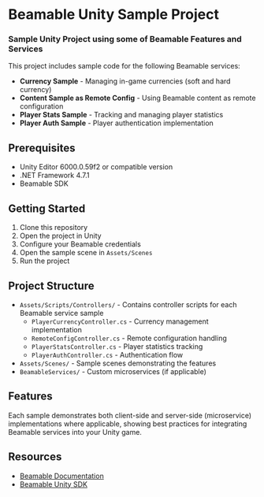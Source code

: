 # Beamable Unity Sample Project

### Sample Unity Project using some of Beamable Features and Services

This project includes sample code for the following Beamable services:
- **Currency Sample** - Managing in-game currencies (soft and hard currency)
- **Content Sample as Remote Config** - Using Beamable content as remote configuration
- **Player Stats Sample** - Tracking and managing player statistics
- **Player Auth Sample** - Player authentication implementation

## Prerequisites

- Unity Editor 6000.0.59f2 or compatible version
- .NET Framework 4.7.1
- Beamable SDK

## Getting Started

1. Clone this repository
2. Open the project in Unity
3. Configure your Beamable credentials
4. Open the sample scene in `Assets/Scenes`
5. Run the project

## Project Structure

- `Assets/Scripts/Controllers/` - Contains controller scripts for each Beamable service sample
    - `PlayerCurrencyController.cs` - Currency management implementation
    - `RemoteConfigController.cs` - Remote configuration handling
    - `PlayerStatsController.cs` - Player statistics tracking
    - `PlayerAuthController.cs` - Authentication flow
- `Assets/Scenes/` - Sample scenes demonstrating the features
- `BeamableServices/` - Custom microservices (if applicable)

## Features

Each sample demonstrates both client-side and server-side (microservice) implementations where applicable, showing best practices for integrating Beamable services into your Unity game.

## Resources

- [Beamable Documentation](https://docs.beamable.com/)
- [Beamable Unity SDK](https://github.com/beamable/BeamableProduct)
